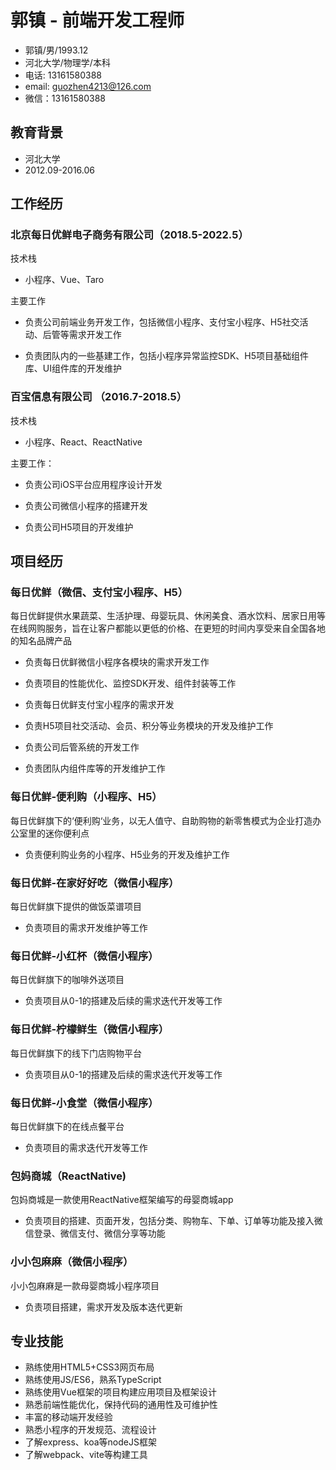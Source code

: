# 郭镇 - 前端开发工程师

* 郭镇/男/1993.12
* 河北大学/物理学/本科
* 电话: 13161580388
* email: guozhen4213@126.com
* 微信：13161580388


## 教育背景

* 河北大学
* 2012.09-2016.06

## 工作经历

### 北京每日优鲜电子商务有限公司（2018.5-2022.5）

技术栈

* 小程序、Vue、Taro

主要工作

* 负责公司前端业务开发工作，包括微信小程序、支付宝小程序、H5社交活动、后管等需求开发工作

* 负责团队内的一些基建工作，包括小程序异常监控SDK、H5项目基础组件库、UI组件库的开发维护

### 百宝信息有限公司 （2016.7-2018.5）

技术栈

* 小程序、React、ReactNative

主要工作：

* 负责公司iOS平台应用程序设计开发

* 负责公司微信小程序的搭建开发

* 负责公司H5项目的开发维护

## 项目经历

### 每日优鲜（微信、支付宝小程序、H5）

每日优鲜提供水果蔬菜、生活护理、母婴玩具、休闲美食、酒水饮料、居家日用等在线网购服务，旨在让客户都能以更低的价格、在更短的时间内享受来自全国各地的知名品牌产品

* 负责每日优鲜微信小程序各模块的需求开发工作

* 负责项目的性能优化、监控SDK开发、组件封装等工作

* 负责每日优鲜支付宝小程序的需求开发

* 负责H5项目社交活动、会员、积分等业务模块的开发及维护工作

* 负责公司后管系统的开发工作

* 负责团队内组件库等的开发维护工作

### 每日优鲜-便利购（小程序、H5）

每日优鲜旗下的‘便利购‘业务，以无人值守、自助购物的新零售模式为企业打造办公室里的迷你便利点

* 负责便利购业务的小程序、H5业务的开发及维护工作

### 每日优鲜-在家好好吃（微信小程序）

每日优鲜旗下提供的做饭菜谱项目

* 负责项目的需求开发维护等工作

### 每日优鲜-小红杯（微信小程序）

每日优鲜旗下的咖啡外送项目

* 负责项目从0-1的搭建及后续的需求迭代开发等工作

### 每日优鲜-柠檬鲜生（微信小程序）

每日优鲜旗下的线下门店购物平台

* 负责项目从0-1的搭建及后续的需求迭代开发等工作

### 每日优鲜-小食堂（微信小程序）

每日优鲜旗下的在线点餐平台

* 负责项目的需求迭代开发等工作

### 包妈商城（ReactNative)

包妈商城是一款使用ReactNative框架编写的母婴商城app

* 负责项目的搭建、页面开发，包括分类、购物车、下单、订单等功能及接入微信登录、微信支付、微信分享等功能

### 小小包麻麻（微信小程序）

小小包麻麻是一款母婴商城小程序项目

* 负责项目搭建，需求开发及版本迭代更新




## 专业技能

- 熟练使用HTML5+CSS3网页布局
- 熟练使用JS/ES6，熟系TypeScript
- 熟练使用Vue框架的项目构建应用项目及框架设计
- 熟悉前端性能优化，保持代码的通用性及可维护性
- 丰富的移动端开发经验
- 熟悉小程序的开发规范、流程设计
- 了解express、koa等nodeJS框架
- 了解webpack、vite等构建工具

